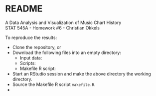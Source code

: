 README
=============================
A Data Analysis and Visualization of Music Chart History  
STAT 545A - Homework #6 - Christian Okkels


To reproduce the results:
* Clone the repository, or
* Download the following files into an empty directory:
  * Input data: 
  * Scripts:
  * Makefile R script: 
* Start an RStudio session and make the above directory the working directory. 
* Source the Makefile R script `makefile.R`.
* 

